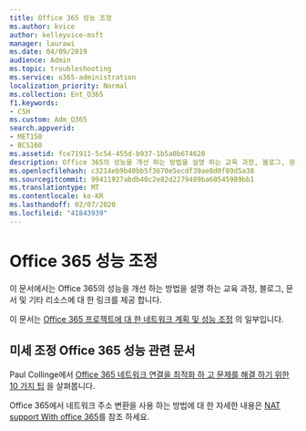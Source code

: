 ```yaml
---
title: Office 365 성능 조정
ms.author: kvice
author: kelleyvice-msft
manager: laurawi
ms.date: 04/09/2019
audience: Admin
ms.topic: troubleshooting
ms.service: o365-administration
localization_priority: Normal
ms.collection: Ent_O365
f1.keywords:
- CSH
ms.custom: Adm_O365
search.appverid:
- MET150
- BCS160
ms.assetid: fce71911-5c54-455d-b937-1b5a0b674620
description: Office 365의 성능을 개선 하는 방법을 설명 하는 교육 과정, 블로그, 문서 및 기타 리소스에 대 한 링크입니다.
ms.openlocfilehash: c3214eb9b40bb5f3670e5ecdf39ae8d0f89d5a38
ms.sourcegitcommit: 99411927abdb40c2e82d2279489ba60545989bb1
ms.translationtype: MT
ms.contentlocale: ko-KR
ms.lasthandoff: 02/07/2020
ms.locfileid: "41843939"
---
```

# <a name="tune-office-365-performance"></a>Office 365 성능 조정

이 문서에서는 Office 365의 성능을 개선 하는 방법을 설명 하는 교육 과정, 블로그, 문서 및 기타 리소스에 대 한 링크를 제공 합니다.
  
이 문서는 [Office 365 프로젝트에 대 한 네트워크 계획 및 성능 조정](https://aka.ms/tune) 의 일부입니다.
   
## <a name="articles-about-fine-tuning-office-365-performance"></a>미세 조정 Office 365 성능 관련 문서

Paul Collinge에서 [Office 365 네트워크 연결을 최적화 하 고 문제를 해결 하기 위한 10 가지 팁](https://blogs.technet.com/b/onthewire/archive/2014/06/18/top-10-tips-for-optimising-amp-troubleshooting-your-office-365-network-connectivity.aspx) 을 살펴봅니다. 
  
Office 365에서 네트워크 주소 변환을 사용 하는 방법에 대 한 자세한 내용은 [NAT support With office 365](nat-support-with-office-365.md)를 참조 하세요.
  


